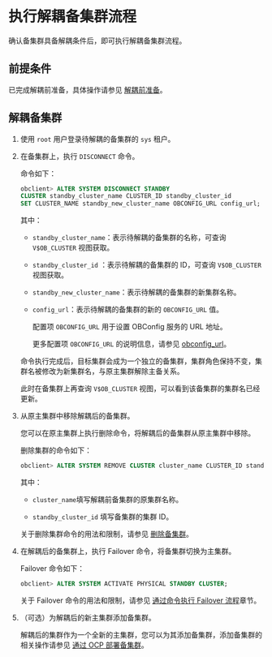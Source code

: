 执行解耦备集群流程 
==============================

确认备集群具备解耦条件后，即可执行解耦备集群流程。

前提条件 
-------------------------

已完成解耦前准备，具体操作请参见 [解耦前准备](/zh-CN/5.administrator-guide/7.high-data-availability/3.active-standby-database-management-1/10.decoupled-standby-cluster/1.preparation-before-decoupling.md)。

解耦备集群 
--------------------------

1. 使用 `root` 用户登录待解耦的备集群的 `sys` 租户。

   

2. 在备集群上，执行 `DISCONNECT` 命令。

   命令如下：

   ```sql
   obclient> ALTER SYSTEM DISCONNECT STANDBY 
   CLUSTER standby_cluster_name CLUSTER_ID standby_cluster_id 
   SET CLUSTER_NAME standby_new_cluster_name OBCONFIG_URL config_url;
   ```

   

   其中：
   * `standby_cluster_name`：表示待解耦的备集群的名称，可查询 `V$OB_CLUSTER` 视图获取。

     
   
   * `standby_cluster_id` ：表示待解耦的备集群的 ID，可查询 `V$OB_CLUSTER` 视图获取。

     
   
   * `standby_new_cluster_name`：表示待解耦的备集群的新集群名称。

     
   
   * `config_url`：表示待解耦的备集群的新的 `OBCONFIG_URL` 值。

     配置项 `OBCONFIG_URL` 用于设置 OBConfig 服务的 URL 地址。

     更多配置项 `OBCONFIG_URL` 的说明信息，请参见 [obconfig_url](/zh-CN/12.reference-mysql-mode/3.system-configuration-items-1/3.cluster-level-configuration-items-1/155.obconfig_url-1-2-3.md)。
     
   

   

   命令执行完成后，目标集群会成为一个独立的备集群，集群角色保持不变，集群名被修改为新集群名，与原主集群解除主备关系。

   此时在备集群上再查询 `V$OB_CLUSTER` 视图，可以看到该备集群的集群名已经更新。
   

3. 从原主集群中移除解耦后的备集群。

   您可以在原主集群上执行删除命令，将解耦后的备集群从原主集群中移除。

   删除集群的命令如下：

   ```sql
   obclient> ALTER SYSTEM REMOVE CLUSTER cluster_name CLUSTER_ID standby_cluster_id;
   ```

   

   其中：
   * `cluster_name`填写解耦前备集群的原集群名称。

     
   
   * `standby_cluster_id` 填写备集群的集群 ID。

     
   

   

   关于删除集群命令的用法和限制，请参见 [删除备集群](/zh-CN/5.administrator-guide/7.high-data-availability/3.active-standby-database-management-1/9.delete-a-secondary-cluster-1.md)。
   

4. 在解耦后的备集群上，执行 Failover 命令，将备集群切换为主集群。

   Failover 命令如下：

   ```sql
   obclient> ALTER SYSTEM ACTIVATE PHYSICAL STANDBY CLUSTER;
   ```

   

   关于 Failover 命令的用法和限制，请参见 [通过命令执行 Failover 流程](/zh-CN/5.administrator-guide/7.high-data-availability/3.active-standby-database-management-1/7.role-switch-3/4.run-a-failover-command-from-the-command-line-1/1.prepare-for-failover-1.md)章节。
   

5. （可选）为解耦后的新主集群添加备集群。

   解耦后的集群作为一个全新的主集群，您可以为其添加备集群，添加备集群的相关操作请参见 [通过 OCP 部署备集群](/zh-CN/5.administrator-guide/7.high-data-availability/3.active-standby-database-management-1/3.deploy-the-active-standby-cluster-1/4.deploy-the-standby-cluster-through-ocp.md)。
   



